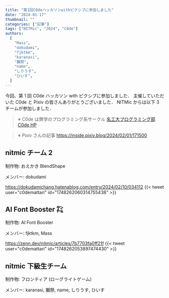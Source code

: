 ```yaml
---
title: "第1回C0deハッカソンwithピクシブに参加しました"
date: "2024-01-17"
thumbnail: ""
categories: ["記事"]
tags: ["NITMic", "2024", "C0de"]
authors:
  [
    "Mass",
    "dokudami",
    "fjktkm",
    "karanasi",
    "獺祭",
    "name",
    "しりうす",
    "ひいす",
  ]
---
```


今回、第 1 回 C0de ハッカソン with ピクシブに参加しました．
主催していただいた C0de と Pixiv の皆さんありがとうございました．
NITMic からは以下 3 チームが参加しました．

> ※ C0de は弊学のプログラミング系サークル [名工大プログラミング部 C0de HP](https://c0de-web.club.nitech.ac.jp/)

> ※ Pixiv さんの記事 https://inside.pixiv.blog/2024/02/01/171500

## nitmic チーム 2

制作物: おえかき BlendShape

メンバー: dokudami

https://dokudamichang.hatenablog.com/entry/2024/02/10/034112
{{< tweet user="c0demattari" id="1748262060314755438" >}}

## AI Font Booster ㌠

制作物: AI Font Booster

メンバー: fjktkm, Mass

https://zenn.dev/nitmic/articles/7b7703fa0ff21f
{{< tweet user="c0demattari" id="1748262053897474430" >}}

## nitmic 下級生チーム

制作物: フロンティア (ローグライトゲーム)

メンバー: karanasi, 獺祭, name, しりうす, ひいす
